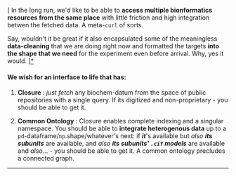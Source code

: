 
[ In the long run, we'd like to be able to **access multiple bionformatics resources from the same place** with little friction and high integration betwen the fetched data. A meta-```curl``` of sorts.

Say, wouldn't it be great if it also encapsulated some of the meaningless **data-cleaning** that we are doing right now and formatted the targets **into the shape that we need** for the experiment even before arrival. Why, yes it would. ][*](#auditory)


#### We wish for an interface to life that has:

1. **Closure** : *just fetch* any biochem-datum from the space of public repositories with a single query. If its digitized and non-proprietary - you should be able to get it. 

2. **Common Ontology** : Closure enables complete indexing and a singular namespace. You should be able to **integrate heterogenous data** up to a ```pd```-dataframe/```np```.shape/whatever's next: if ***it***'s available but *also* ***its subunits*** are available, and *also* ***its subunits' ```.cif``` models*** are available and *also*... - you should be able to get it. A common ontology precludes a connected graph. 
___







